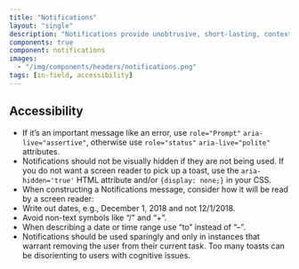 ```yaml
---
title: "Notifications"
layout: "single"
description: "Notifications provide unobtrusive, short-lasting, contextual feedback to the user."
components: true
component: notifications
images:
  - "/img/components/headers/notifications.png"
tags: [in-field, accessibility]
---
```


## Accessibility

- If it’s an important message like an error, use `role="Prompt"` `aria-live="assertive"`, otherwise use `role="status"` `aria-live="polite"` attributes.
- Notifications should not be visually hidden if they are not being used. If you do not want a screen reader to pick up a toast, use the `aria-hidden='true'` HTML attribute and/or `{display: none;}` in your CSS.
- When constructing a Notifications message, consider how it will be read by a screen reader:
- Write out dates, e.g., December 1, 2018 and not 12/1/2018.
- Avoid non-text symbols like “/” and “+”.
- When describing a date or time range use “to” instead of “–”.
- Notifications should be used sparingly and only in instances that warrant removing the user from their current task. Too many toasts can be disorienting to users with cognitive issues.
